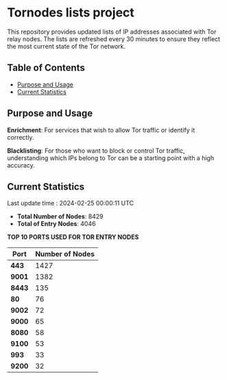 # Tornodes lists project

This repository provides updated lists of IP addresses associated with Tor relay nodes. The lists are refreshed every 30 minutes to ensure they reflect the most current state of the Tor network.

## Table of Contents

- [Purpose and Usage](#purpose-and-usage)
- [Current Statistics](#current-statistics)


## Purpose and Usage

**Enrichment**: For services that wish to allow Tor traffic or identify it correctly.

**Blacklisting**: For those who want to block or control Tor traffic, understanding which IPs belong to Tor can be a starting point with a high accuracy.

## Current Statistics

Last update time : 2024-02-25 00:00:11 UTC

- **Total Number of Nodes**: 8429
- **Total of Entry Nodes**: 4046

**TOP 10 PORTS USED FOR TOR ENTRY NODES**

| **Port** | **Number of Nodes** |
|------|-----------------|
| **443**   | 1427  |
| **9001**   | 1382  |
| **8443**   | 135  |
| **80**   | 76  |
| **9002**   | 72  |
| **9000**   | 65  |
| **8080**   | 58  |
| **9100**   | 53  |
| **993**   | 33  |
| **9200**   | 32  |

